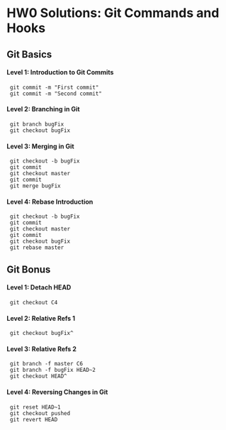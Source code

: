 # HW0 Solutions: Git Commands and Hooks #

## Git Basics ##

#### Level 1: Introduction to Git Commits ####
` git commit -m "First commit"` <br/>
` git commit -m "Second commit"`

#### Level 2: Branching in Git ####
` git branch bugFix` <br/>
` git checkout bugFix`

#### Level 3: Merging in Git ####
` git checkout -b bugFix` <br/>
` git commit` <br/>
` git checkout master` <br/>
` git commit` <br/>
` git merge bugFix`

#### Level 4: Rebase Introduction ####
` git checkout -b bugFix` <br/>
` git commit` <br/>
` git checkout master` <br/>
` git commit` <br/>
` git checkout bugFix` <br/>
` git rebase master` <br/>

## Git Bonus ##

#### Level 1: Detach HEAD ####
` git checkout C4`

#### Level 2: Relative Refs 1 ####
` git checkout bugFix^`

#### Level 3: Relative Refs 2 ####
` git branch -f master C6` <br/>
` git branch -f bugFix HEAD~2` <br/>
` git checkout HEAD^`

#### Level 4: Reversing Changes in Git ####
` git reset HEAD~1` <br/>
` git checkout pushed` <br/>
` git revert HEAD`
